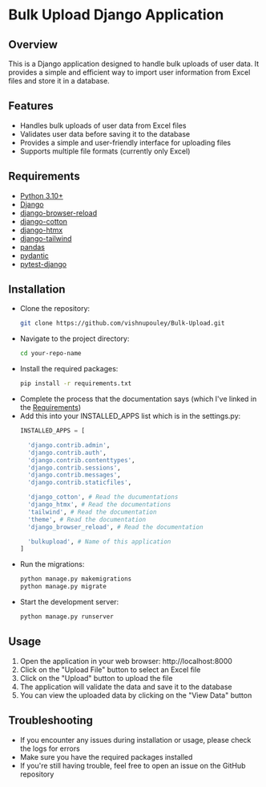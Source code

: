 # Bulk Upload Django Application

## Overview

This is a Django application designed to handle bulk uploads of user data. It provides a simple and efficient way to import user information from Excel files and store it in a database.

## Features

- Handles bulk uploads of user data from Excel files
- Validates user data before saving it to the database
- Provides a simple and user-friendly interface for uploading files
- Supports multiple file formats (currently only Excel)

## Requirements

- [Python 3.10+](https://docs.python.org/3/whatsnew/3.10.html)
- [Django](https://docs.djangoproject.com/en/5.1/)
- [django-browser-reload](https://github.com/adamchainz/django-browser-reload)
- [django-cotton](https://django-cotton.com)
- [django-htmx](https://django-htmx.readthedocs.io)
- [django-tailwind](https://django-tailwind.readthedocs.io/en/latest/installation.html)
- [pandas](https://pandas.pydata.org/docs)
- [pydantic](https://docs.pydantic.dev/latest)
- [pytest-django](https://pytest-django.readthedocs.io)
  
## Installation

- Clone the repository:
  ```bash
  git clone https://github.com/vishnupouley/Bulk-Upload.git
  ```
- Navigate to the project directory:
  ```bash
  cd your-repo-name
  ```
- Install the required packages:
  ```bash
  pip install -r requirements.txt
  ```
- Complete the process that the documentation says (which I've linked in the [Requirements](https://github.com/vishnupouley/Bulk-Upload/edit/main/README.md#requirements))
- Add this into your INSTALLED_APPS list which is in the settings.py:
  ```python
  INSTALLED_APPS = [
  
    'django.contrib.admin',
    'django.contrib.auth',
    'django.contrib.contenttypes',
    'django.contrib.sessions',
    'django.contrib.messages',
    'django.contrib.staticfiles',

    'django_cotton', # Read the ducumentations
    'django_htmx', # Read the documentations
    'tailwind', # Read the documentation
    'theme', # Read the documentation
    'django_browser_reload', # Read the documentation

    'bulkupload', # Name of this application 
  ]
  ```
- Run the migrations:
  ```bash
  python manage.py makemigrations
  python manage.py migrate
  ```
- Start the development server:
  ```bash
  python manage.py runserver
  ```

## Usage

1. Open the application in your web browser: http://localhost:8000
2. Click on the "Upload File" button to select an Excel file
3. Click on the "Upload" button to upload the file
4. The application will validate the data and save it to the database
5. You can view the uploaded data by clicking on the "View Data" button

## Troubleshooting

- If you encounter any issues during installation or usage, please check the logs for errors
- Make sure you have the required packages installed
- If you're still having trouble, feel free to open an issue on the GitHub repository
